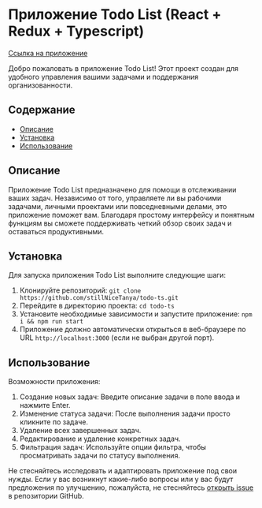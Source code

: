 # Приложение Todo List (React + Redux + Typescript)

[Ссылка на приложение](https://stillnicetanya.github.io/todo-ts/)

Добро пожаловать в приложение Todo List! Этот проект создан для удобного управления вашими задачами и поддержания организованности.

## Содержание

- [Описание](#Описание)
- [Установка](#Установка)
- [Использование](#Использование)

## Описание

Приложение Todo List предназначено для помощи в отслеживании ваших задач. Независимо от того, управляете ли вы рабочими задачами, личными проектами или повседневными делами, это приложение поможет вам. Благодаря простому интерфейсу и понятным функциям вы сможете поддерживать четкий обзор своих задач и оставаться продуктивными.

## Установка

Для запуска приложения Todo List выполните следующие шаги:

1. Клонируйте репозиторий: `git clone https://github.com/stillNiceTanya/todo-ts.git`
2. Перейдите в директорию проекта: `cd todo-ts`
3. Установите необходимые зависимости и запустите приложение: `npm i && npm run start`
4. Приложение должно автоматически открыться в веб-браузере по URL `http://localhost:3000` (если не выбран другой порт).

## Использование

Возможности приложения:

1. Создание новых задач: Введите описание задачи в поле ввода и нажмите Enter.
2. Изменение статуса задачи: После выполнения задачи просто кликните по задаче.
3. Удаление всех завершенных задач.
4. Редактирование и удаление конкретных задач.
5. Фильтрация задач: Используйте опции фильтра, чтобы просматривать задачи по статусу выполнения.

Не стесняйтесь исследовать и адаптировать приложение под свои нужды. Если у вас возникнут какие-либо вопросы или у вас будут предложения по улучшению, пожалуйста, не стесняйтесь [открыть issue](https://github.com/stillNiceTanya/todo-ts/issues) в репозитории GitHub.
